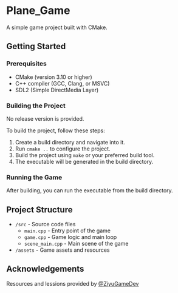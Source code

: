 # Plane_Game 

A simple game project built with CMake.

## Getting Started

### Prerequisites

- CMake (version 3.10 or higher)
- C++ compiler (GCC, Clang, or MSVC)
- SDL2 (Simple DirectMedia Layer)

### Building the Project

No release version is provided. 

To build the project, follow these steps:
1. Create a build directory and navigate into it.
2. Run `cmake ..` to configure the project.
3. Build the project using `make` or your preferred build tool.
4. The executable will be generated in the build directory.

### Running the Game

After building, you can run the executable from the build directory.

## Project Structure

- `/src` - Source code files
  - `main.cpp` - Entry point of the game
  - `game.cpp` - Game logic and main loop
  - `scene_main.cpp` - Main scene of the game
- `/assets` - Game assets and resources

## Acknowledgements

Resources and lessions provided by [@ZiyuGameDev](https://space.bilibili.com/3546810402474894)
